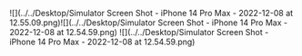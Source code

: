 ![](../../Desktop/Simulator Screen Shot - iPhone 14 Pro Max - 2022-12-08 at 12.55.09.png)![](../../Desktop/Simulator Screen Shot - iPhone 14 Pro Max - 2022-12-08 at 12.54.59.png)
![](../../Desktop/Simulator Screen Shot - iPhone 14 Pro Max - 2022-12-08 at 12.54.59.png)